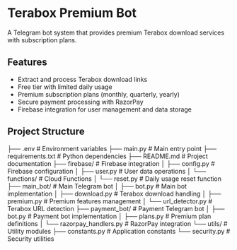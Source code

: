 # Terabox Premium Bot

A Telegram bot system that provides premium Terabox download services with subscription plans.

## Features

- Extract and process Terabox download links
- Free tier with limited daily usage
- Premium subscription plans (monthly, quarterly, yearly)
- Secure payment processing with RazorPay
- Firebase integration for user management and data storage

## Project Structure
├── .env                    # Environment variables
├── main.py                 # Main entry point
├── requirements.txt        # Python dependencies
├── README.md              # Project documentation
├── firebase/              # Firebase integration
│   ├── config.py          # Firebase configuration
│   ├── user.py            # User data operations
│   └── functions/         # Cloud Functions
│       └── reset.py       # Daily usage reset function
├── main_bot/              # Main Telegram bot
│   ├── bot.py             # Main bot implementation
│   ├── download.py        # Terabox download handling
│   ├── premium.py         # Premium features management
│   └── url_detector.py    # Terabox URL detection
├── payment_bot/           # Payment Telegram bot
│   ├── bot.py             # Payment bot implementation
│   ├── plans.py           # Premium plan definitions
│   └── razorpay_handlers.py # RazorPay integration
└── utils/                 # Utility modules
├── constants.py       # Application constants
└── security.py        # Security utilities
